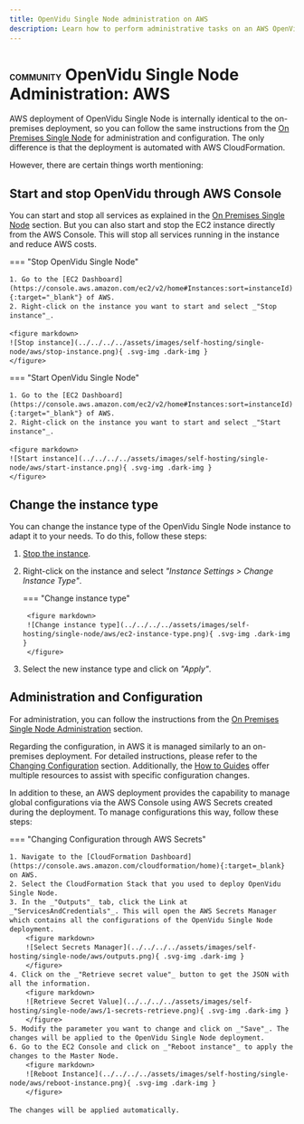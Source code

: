```yaml
---
title: OpenVidu Single Node administration on AWS
description: Learn how to perform administrative tasks on an AWS OpenVidu Single Node deployment
---
```


# <span class="openvidu-tag openvidu-community-tag" style="font-size: .5em">COMMUNITY</span> OpenVidu Single Node Administration: AWS

AWS deployment of OpenVidu Single Node is internally identical to the on-premises deployment, so you can follow the same instructions from the [On Premises Single Node](../on-premises/admin.md) for administration and configuration. The only difference is that the deployment is automated with AWS CloudFormation.

However, there are certain things worth mentioning:

## Start and stop OpenVidu through AWS Console

You can start and stop all services as explained in the [On Premises Single Node](../on-premises/admin.md#starting-stopping-and-restarting-openvidu) section. But you can also start and stop the EC2 instance directly from the AWS Console. This will stop all services running in the instance and reduce AWS costs.

=== "Stop OpenVidu Single Node"

    1. Go to the [EC2 Dashboard](https://console.aws.amazon.com/ec2/v2/home#Instances:sort=instanceId){:target="_blank"} of AWS.
    2. Right-click on the instance you want to start and select _"Stop instance"_.

    <figure markdown>
    ![Stop instance](../../../../assets/images/self-hosting/single-node/aws/stop-instance.png){ .svg-img .dark-img }
    </figure>

=== "Start OpenVidu Single Node"

    1. Go to the [EC2 Dashboard](https://console.aws.amazon.com/ec2/v2/home#Instances:sort=instanceId){:target="_blank"} of AWS.
    2. Right-click on the instance you want to start and select _"Start instance"_.

    <figure markdown>
    ![Start instance](../../../../assets/images/self-hosting/single-node/aws/start-instance.png){ .svg-img .dark-img }
    </figure>

## Change the instance type

You can change the instance type of the OpenVidu Single Node instance to adapt it to your needs. To do this, follow these steps:

1. [Stop the instance](#start-and-stop-openvidu-through-aws-console).
2. Right-click on the instance and select _"Instance Settings > Change Instance Type"_.

    === "Change instance type"

        <figure markdown>
        ![Change instance type](../../../../assets/images/self-hosting/single-node/aws/ec2-instance-type.png){ .svg-img .dark-img }
        </figure>

3. Select the new instance type and click on _"Apply"_.

## Administration and Configuration

For administration, you can follow the instructions from the [On Premises Single Node Administration](../on-premises/admin.md) section.

Regarding the configuration, in AWS it is managed similarly to an on-premises deployment. For detailed instructions, please refer to the [Changing Configuration](../../configuration/changing-config.md) section. Additionally, the [How to Guides](../../how-to-guides/index.md) offer multiple resources to assist with specific configuration changes.

In addition to these, an AWS deployment provides the capability to manage global configurations via the AWS Console using AWS Secrets created during the deployment. To manage configurations this way, follow these steps:

=== "Changing Configuration through AWS Secrets"

    1. Navigate to the [CloudFormation Dashboard](https://console.aws.amazon.com/cloudformation/home){:target=_blank} on AWS.
    2. Select the CloudFormation Stack that you used to deploy OpenVidu Single Node.
    3. In the _"Outputs"_ tab, click the Link at _"ServicesAndCredentials"_. This will open the AWS Secrets Manager which contains all the configurations of the OpenVidu Single Node deployment.
        <figure markdown>
        ![Select Secrets Manager](../../../../assets/images/self-hosting/single-node/aws/outputs.png){ .svg-img .dark-img }
        </figure>
    4. Click on the _"Retrieve secret value"_ button to get the JSON with all the information.
        <figure markdown>
        ![Retrieve Secret Value](../../../../assets/images/self-hosting/single-node/aws/1-secrets-retrieve.png){ .svg-img .dark-img }
        </figure>
    5. Modify the parameter you want to change and click on _"Save"_. The changes will be applied to the OpenVidu Single Node deployment.
    6. Go to the EC2 Console and click on _"Reboot instance"_ to apply the changes to the Master Node.
        <figure markdown>
        ![Reboot Instance](../../../../assets/images/self-hosting/single-node/aws/reboot-instance.png){ .svg-img .dark-img }
        </figure>

    The changes will be applied automatically.
